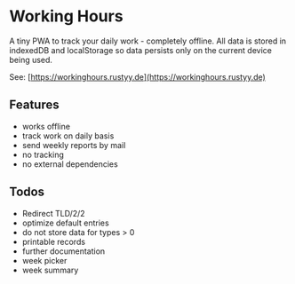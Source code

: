 # Working Hours

A tiny PWA to track your daily work - completely offline. All data is stored in indexedDB and localStorage
so data persists only on the current device being used.

See: [https://workinghours.rustyy.de](https://workinghours.rustyy.de)

## Features

- works offline
- track work on daily basis
- send weekly reports by mail
- no tracking
- no external dependencies

## Todos

- Redirect TLD/2/2
- optimize default entries
- do not store data for types > 0
- printable records
- further documentation
- week picker
- week summary
